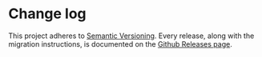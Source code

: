 # Change log

This project adheres to [Semantic Versioning](http://semver.org/).
Every release, along with the migration instructions, is documented on the [Github Releases page](https://github.com/redbooth/backbone-redux/releases).
